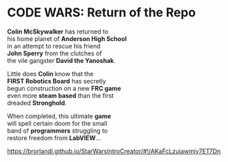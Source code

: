 # CODE WARS: Return of the Repo

**Colin McSkywalker** has returned to  
his home planet of **Anderson High School**  
in an attempt to rescue his friend  
**John Sperry** from the clutches of  
the vile gangster **David the Yanoshak**.  

Little does **Colin** know that the  
**FIRST Robotics Board** has secretly  
begun construction on a new **FRC game**  
even more **steam based** than the first  
dreaded **Stronghold**.

When completed, this ultimate **game**  
will spell certain doom for the small  
band of **programmers** struggling to  
restore freedom from **LabVIEW**...

https://brorlandi.github.io/StarWarsIntroCreator/#!/AKaFcLzujawmjy7ET7Dn
